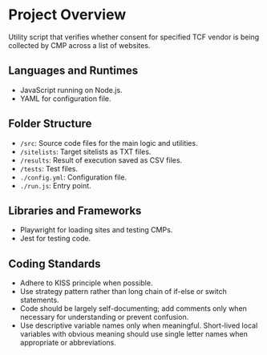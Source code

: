 # Project Overview

Utility script that verifies whether consent for specified TCF vendor is being collected by CMP across a list of websites.

## Languages and Runtimes
- JavaScript running on Node.js.
- YAML for configuration file.

## Folder Structure

- `/src`: Source code files for the main logic and utilities.
- `/sitelists`: Target sitelists as TXT files.
- `/results`: Result of execution saved as CSV files.
- `/tests`: Test files.
- `./config.yml`: Configuration file.
- `./run.js`: Entry point.

## Libraries and Frameworks

- Playwright for loading sites and testing CMPs.
- Jest for testing code.

## Coding Standards

- Adhere to KISS principle when possible.
- Use strategy pattern rather than long chain of if-else or switch statements.
- Code should be largely self-documenting; add comments only when necessary for understanding or prevent confusion.
- Use descriptive variable names only when meaningful. Short-lived local variables with obvious meaning should use single letter names when appropriate or abbreviations.